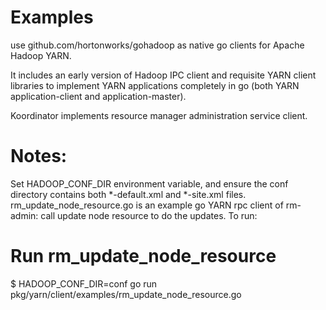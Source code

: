 # Examples
use github.com/hortonworks/gohadoop as native go clients for Apache Hadoop YARN.

It includes an early version of Hadoop IPC client and requisite YARN client libraries to implement YARN applications completely in go (both YARN application-client and application-master).

Koordinator implements resource manager administration service client.

# Notes:
Set HADOOP_CONF_DIR environment variable, and ensure the conf directory contains both *-default.xml and *-site.xml files.
rm_update_node_resource.go is an example go YARN rpc client of rm-admin: call update node resource to do the updates.
To run:

# Run rm_update_node_resource
$ HADOOP_CONF_DIR=conf go run pkg/yarn/client/examples/rm_update_node_resource.go